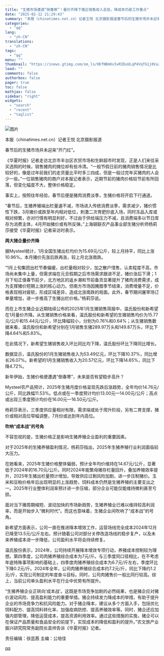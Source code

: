 ```yaml
---
title: "生猪市场遭遇“倒春寒”！量价齐降下猪企销售收入走低，降成本仍是工作重点"
date: "2025-02-12 21:29:43"
summary: "本报（chinatimes.net.cn）记者王悦 北京摄影报道春节后的生猪市场并未迎来“开门红”。..."
categories:
  - "qq"
lang:
  - "zh-CN"
translations:
  - "zh-CN"
tags:
  - "qq"
menu: ""
thumbnail: "https://inews.gtimg.com/om_ls/OKfNBmKv5xRIDuULqP4VqTG1j0VuZYOl79ghzhH8xVbLEAA_640360/0"
lead: ""
comments: false
authorbox: false
pager: true
toc: false
mathjax: false
sidebar: "right"
widgets:
  - "search"
  - "recent"
  - "taglist"
---
```


![图片](https://inews.gtimg.com/om_bt/OLccpYc9kWvu2R3pSdo10evpPv6gEPbIODIgx4PN13veAAA/641)

本报（chinatimes.net.cn）记者王悦 北京摄影报道

春节后的生猪市场并未迎来“开门红”。

《华夏时报》记者走访北京市丰台区农贸市场和生鲜超市时发现，正是人们来往采买选购的时候，销售猪肉的摊位却有些冷清。“一般节假日前的猪肉销售情况是比较好的，像是过年前我们的走货量比平时多三四成，但是一般过完年买猪肉的人会少一些。”一位销售猪肉的商户对本报记者表示，近期节前的猪肉价格较节前有所回落，但变化幅度不大，整体价格稳定。

事实上，按照往年经验，春节后便是猪肉消费淡季，生猪价格将开启下行通道。

“春节后，生猪养殖端出栏量速不减，市场进入传统消费淡季，需求减少，猪价惯性下跌，3月猪价或跌至年内相对低位，刺激二次育肥抄底入场，同时冻品入库或相对频繁，亦对行情有明显利好，不过由于供给端压力不减，且消费端多以节日库存为消费主体，4月开始猪价或有所反弹。”上海钢联农产品事业部生猪分析师杨莉莎接受《华夏时报》记者采访时表示。

**两大猪企量价齐降**

据Mysteel统计，1月全国生猪出栏均价为15.69元/公斤，较上月持平，同比上涨10.96%。本月猪价先涨后跌再涨，较上月北涨南跌。

“1月上旬集团出栏节奏偏缓，出栏量相对较少，加之散户惜售，认卖程度不高，市场尚未集中上量，但需求端在元旦假期之后市场需求跟进不足，猪价涨后下滑；1月下旬正值春节前夕，北方地区的返乡潮和节前备货显著提升了猪肉消费需求，成为支撑猪价短期上涨的核心动力。但南方市场因腌腊季节结束，消费增量不足，价格表现相对疲软，形成区域差异，造成北涨南跌的局面。此外，春节期间屠宰场订单量增加，进一步推高了生猪出栏价格。”杨莉莎说。

而在上市生猪企业近期陆续公布的2025年1月生猪销售简报中，温氏股份和新希望在1月量价齐降。从生猪销售价格来看，温氏股份和新希望的生猪销售均价为15.77元/公斤和15.44元/公斤，环比降幅较小，分别为0.76%和0.64%；从生猪销售数据来看，温氏股份和新希望分别在1月销售生猪289.97万头和149.87万头，环比下降4.64%和5.83%。

在此情况下，新希望生猪销售收入环比同比均下降，温氏股份环比下降同比增长。

数据显示，温氏股份的1月生猪销售收入为53.49亿元，环比下降10.37%，同比增长26.07%。新希望的1月生猪销售收入为20.57亿元，环比下降14.65%，同比下降4.72%。

新年伊始，生猪价格便遭遇“倒春寒”，未来是否有望稳步高升？

Mysteel农产品预计，2025年生猪月度价格呈现先跌后涨趋势，全年均价14.76元/公斤，同比跌幅11.53%。低点或在一季度预计均价13.00元—14.00元/公斤；高点或出现三季度预计均价在16.00元—16.50元/公斤。

杨莉莎表示，三季度供应量相对有限，需求端或处于爬升阶段，另有二育支撑，猪价或相对高位窄幅调整，7月份或达到年内高位。

**吹响“成本战”的号角**

不容忽视的是，生猪价格正是影响生猪养殖企业盈利的重要因素。

对于2025年的生猪养殖盈利情况，杨莉莎指出，2025年生猪养殖行业利润面临较大压力。

在她看来，2025年生猪价格整体偏弱，预计全年均价维持在14.67元/公斤，显著低于2024年的16.70元/公斤。同时2024年能繁母猪存栏量回升，叠加养殖效率提升，2025年生猪出栏量预计增加，导致供应过剩风险加剧，进一步压制猪价。玉米和豆粕价格年后出现明显的上涨趋势，饲料成本仍然是生猪养殖的主要支出之一。2025年行业整体利润率预计进一步压缩，部分企业可能仅能维持微利甚至亏损。

面对当下猪周期缩短、波动加快的市场新趋势，生猪养殖业已难以维持较高利润率，而是开始步入“微利时代”。而这也意味着，生猪企业间吹响了“成本战”的号角。

新希望方面表示，公司一直在推进降本增效工作，运营场线完全成本2024年12月已降至13.5元/公斤左右。预计随着公司对部分关停改造场线的稳步复产，以及未来养殖成本进一步降低，公司盈利水平将会持续修复。

温氏股份表示，2024年，公司持续开展降本增效专项行动，养猪成本控制较为理想。第四季度，公司肉猪养殖综合成本为7元/斤。与三季度同口径相比，在不考虑年底特殊事项影响的基础上，四季度肉猪养殖综合成本为6.7元/斤左右，季度环比下降0.2元/斤。2024年全年，公司肉猪养殖综合成本约7.2元/斤，同比下降约1.2元/斤，实现公司制定的年度奋斗目标。同时，公司肉猪售价一般比同行较高。综上，当前公司单头盈利水平在行业中优势有所提升。

“生猪养殖企业正转向‘成本战’。这既是市场竞争加剧的必然结果，也是猪企应对猪价波动风险、提高盈利能力的重要举措。猪企持续发力降成本的举措，有助于提升企业的市场竞争力和抗风险能力。对于猪企降本，建议从多个方面入手，包括优化饲料配方、提高饲料转化率、加强疫病防控、提高养殖效率等。同时，猪企还应加强内部管理，降低运营成本，提高资源利用效率。通过这些措施的实施，猪企可以在保证产品质量和食品安全的前提下，实现成本的降低和盈利的提升。”农文旅产业振兴研究院常务副院长袁帅告诉《华夏时报》记者。

责任编辑：徐芸茜 主编：公培佳

[qq](https://new.qq.com/rain/a/20250212A093KJ00)
